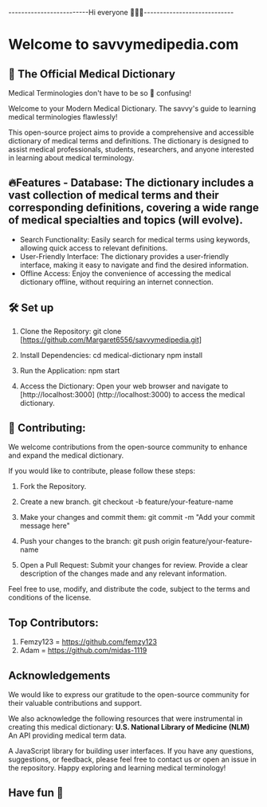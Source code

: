 -------------------------Hi everyone 👋🏻😊----------------------------

# Welcome to savvymedipedia.com

## 🔖 The Official Medical Dictionary

Medical Terminologies don't have to be so 🤯 confusing!

Welcome to your Modern Medical Dictionary.
The savvy's guide to learning medical terminologies flawlessly!

This open-source project aims to provide a comprehensive and accessible dictionary of medical terms and definitions.
The dictionary is designed to assist medical professionals, students, researchers, and anyone interested in learning about medical terminology.

## 🔥Features - Database: The dictionary includes a vast collection of medical terms and their corresponding definitions, covering a wide range of medical specialties and topics (will evolve).

- Search Functionality: Easily search for medical terms using keywords, allowing quick access to relevant definitions.
- User-Friendly Interface: The dictionary provides a user-friendly interface, making it easy to navigate and find the desired information.
- Offline Access: Enjoy the convenience of accessing the medical dictionary offline, without requiring an internet connection.

## 🛠️ Set up

1. Clone the Repository:
   git clone [https://github.com/Margaret6556/savvymedipedia.git]

2. Install Dependencies:
   cd medical-dictionary npm install

3. Run the Application:
   npm start

4. Access the Dictionary:
   Open your web browser and navigate to [http://localhost:3000] (http://localhost:3000) to access the medical dictionary.

## 🤝 Contributing:

We welcome contributions from the open-source community to enhance and expand the medical dictionary.

If you would like to contribute, please follow these steps:

1. Fork the Repository.
2. Create a new branch.
   git checkout -b feature/your-feature-name

3. Make your changes and commit them:
   git commit -m "Add your commit message here"

4. Push your changes to the branch:
   git push origin feature/your-feature-name

5. Open a Pull Request: Submit your changes for review. Provide a clear description of the changes made and any relevant information.

Feel free to use, modify, and distribute the code, subject to the terms and conditions of the license.

## Top Contributors:

1. Femzy123 = https://github.com/femzy123
2. Adam = https://github.com/midas-1119

## Acknowledgements

We would like to express our gratitude to the open-source community for their valuable contributions and support.

We also acknowledge the following resources that were instrumental in creating this medical dictionary:
**U.S. National Library of Medicine (NLM)** An API providing medical term data.

A JavaScript library for building user interfaces. If you have any questions, suggestions, or feedback, please feel free to contact us or open an issue in the repository. Happy exploring and learning medical terminology!

## Have fun 🎉
